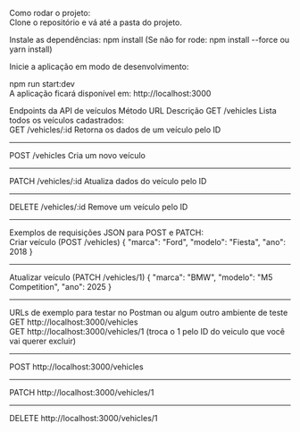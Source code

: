 Como rodar o projeto:<br>
Clone o repositório e vá até a pasta do projeto.

Instale as dependências:
npm install (Se não for rode: npm install --force ou yarn install)

Inicie a aplicação em modo de desenvolvimento:

npm run start:dev <br>
A aplicação ficará disponível em: http://localhost:3000

Endpoints da API de veículos
Método	URL	Descrição
GET	/vehicles	Lista todos os veículos cadastrados:
<br>
GET	/vehicles/:id	Retorna os dados de um veículo pelo ID
<hr>
POST	/vehicles	Cria um novo veículo
<hr>
PATCH	/vehicles/:id	Atualiza dados do veículo pelo ID
<hr>
DELETE	/vehicles/:id	Remove um veículo pelo ID
<hr>
Exemplos de requisições JSON para POST e PATCH:
<br>
Criar veículo (POST /vehicles)
{
  "marca": "Ford",
  "modelo": "Fiesta",
  "ano": 2018
}
<hr>
Atualizar veículo (PATCH /vehicles/1)
{
    "marca": "BMW",
  "modelo": "M5 Competition",
  "ano": 2025
}
<hr>
URLs de exemplo para testar no Postman ou algum outro ambiente de teste
GET http://localhost:3000/vehicles
<br>
GET http://localhost:3000/vehicles/1 (troca o  1 pelo ID do veiculo que você vai querer excluir)
<hr>
POST http://localhost:3000/vehicles
<hr>
PATCH http://localhost:3000/vehicles/1
<hr>
DELETE http://localhost:3000/vehicles/1

